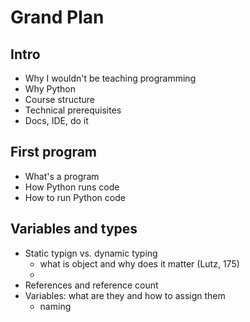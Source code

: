 # Grand Plan

## Intro

* Why I wouldn't be teaching programming
* Why Python
* Course structure
* Technical prerequisites
* Docs, IDE, do it

## First program

* What's a program
* How Python runs code
* How to run Python code

## Variables and types

* Static typign vs. dynamic typing
  * what is object and why does it matter (Lutz, 175)
  * 
* References and reference count
* Variables: what are they and how to assign them
  * naming